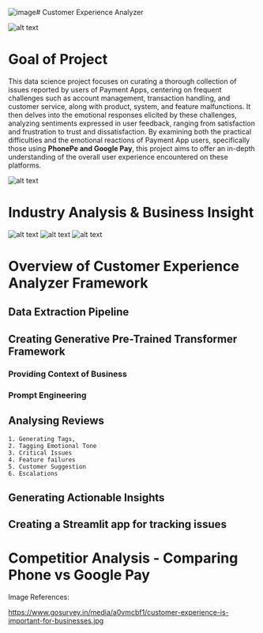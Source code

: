 ![image](https://github.com/kumaramar9993/customer-experience-analyzer/assets/30383678/e944c815-bb31-4b65-8709-4cc3a3fccb5f)# Customer Experience Analyzer

![alt text](https://www.gosurvey.in/media/a0vmcbf1/customer-experience-is-important-for-businesses.jpg)

# Goal of Project

This data science project focuses on curating a thorough collection of issues reported by users of Payment Apps, centering on frequent challenges such as account management, transaction handling, and customer service, along with product, system, and feature malfunctions. It then delves into the emotional responses elicited by these challenges, analyzing sentiments expressed in user feedback, ranging from satisfaction and frustration to trust and dissatisfaction. By examining both the practical difficulties and the emotional reactions of Payment App users, specifically those using **PhonePe and Google Pay**, this project aims to offer an in-depth understanding of the overall user experience encountered on these platforms.

![alt text](https://cdn.timesbull.com/wp-content/uploads/2024/02/PhonePe-and-Google-Pay-jpg.webp)

# Industry Analysis & Business Insight
![alt text](https://techcrunch.com/wp-content/uploads/2024/02/india-upi.jpg)
![alt text](https://www.npci.org.in/images/npci/upi/upi-Jan24-p2p-p2m-value.png)
![alt text](https://www.npci.org.in/images/npci/upi/upi-Jan24-p2p-p2m-volume.png)
# Overview of Customer Experience Analyzer Framework

## Data Extraction Pipeline


## Creating Generative Pre-Trained Transformer Framework
### Providing Context of Business

### Prompt Engineering 

## Analysing Reviews 
    1. Generating Tags, 
    2. Tagging Emotional Tone 
    3. Critical Issues
    4. Feature failures 
    5. Customer Suggestion
    6. Escalations

## Generating Actionable Insights

## Creating a Streamlit app for tracking issues 



# Competitior Analysis - Comparing Phone vs Google Pay



Image References:

https://www.gosurvey.in/media/a0vmcbf1/customer-experience-is-important-for-businesses.jpg

